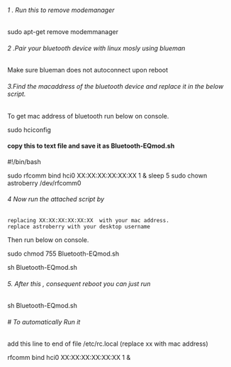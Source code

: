 ###### 1 . Run this to remove modemanager

sudo apt-get remove modemmanager

###### 2 .Pair your bluetooth device with linux mosly using blueman

Make sure  blueman does not autoconnect upon reboot


###### 3.Find the macaddress of the bluetooth device and replace it in the below script.

To get mac address of bluetooth run below on console.

sudo hciconfig

#### copy this to text file and save it as Bluetooth-EQmod.sh

#!/bin/bash

sudo rfcomm bind hci0 XX:XX:XX:XX:XX:XX 1 &
sleep 5
sudo chown astroberry /dev/rfcomm0



######  4 Now run the attached script by 

    replacing XX:XX:XX:XX:XX:XX  with your mac address.
    replace astroberry with your desktop username

Then run below on console.

sudo chmod 755 Bluetooth-EQmod.sh

sh Bluetooth-EQmod.sh


###### 5. After this , consequent reboot you can just run 

sh Bluetooth-EQmod.sh



######  # To automatically Run it

add this line to end of file /etc/rc.local (replace xx with mac address)

rfcomm bind hci0 XX:XX:XX:XX:XX:XX 1 &
